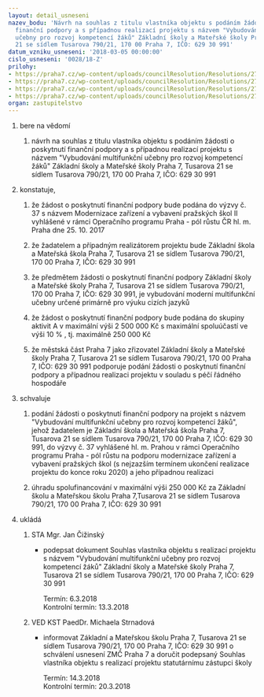 ```yaml
---
layout: detail_usneseni
nazev_bodu: 'Návrh na souhlas z titulu vlastníka objektu s podáním žádosti o poskytnutí
  finanční podpory a s případnou realizací projektu s názvem "Vybudování multifunkční
  učebny pro rozvoj kompetencí žáků" Základní školy a Mateřské školy Praha 7, Tusarova
  21 se sídlem Tusarova 790/21, 170 00 Praha 7, IČO: 629 30 991'
datum_vzniku_usneseni: '2018-03-05 00:00:00'
cislo_usneseni: '0028/18-Z'
prilohy:
- https://praha7.cz/wp-content/uploads/councilResolution/Resolutions/27364/export/Duvodova_zprava~331291.docx
- https://praha7.cz/wp-content/uploads/councilResolution/Resolutions/27364/export/Souhlas_vlastnika_objektu~331290.docx
- https://praha7.cz/wp-content/uploads/councilResolution/Resolutions/27364/export/Usneseni_RMC_20_02_18~331289.pdf
- https://praha7.cz/wp-content/uploads/councilResolution/Resolutions/27364/export/export~332620.pdf
organ: zastupitelstvo
---
```

<ol id="urzList" class="urzList_view"><li id="" class="urzClass1"><span name="1">bere na vědomí</span><ol id="" class="urzOlClass"><li style="text-align: left;" id="" class="urzClass2"><span><p>návrh na souhlas z titulu vlastníka objektu s podáním žádosti o poskytnutí finanční podpory a s případnou realizací projektu s názvem "Vybudování multifunkční učebny pro rozvoj kompetencí žáků" Základní školy a Mateřské školy Praha 7, Tusarova 21 se sídlem Tusarova 790/21, 170 00 Praha 7, IČO: 629 30 991</p></span></li></ol></li><li id="" class="urzClass1"><span name="50">konstatuje,</span><ol id="" class="urzOlClass"><li style="text-align: left;" id="" class="urzClass2"><span><p>že žádost o poskytnutí finanční podpory bude podána do výzvy č. 37 s názvem Modernizace zařízení a vybavení pražských škol II vyhlášené v rámci Operačního programu Praha - pól růstu ČR hl. m. Praha dne 25. 10. 2017 <br></p></span></li><li style="text-align: left;" id="" class="urzClass2"><span><p>že žadatelem a případným realizátorem projektu bude Základní škola a Mateřská škola Praha 7, Tusarova 21 se sídlem Tusarova 790/21, 170 00 Praha 7, IČO: 629 30 991<br></p></span></li><li style="text-align: left;" id="" class="urzClass2"><span><p>že předmětem žádosti o poskytnutí finanční podpory Základní školy a Mateřské školy Praha 7, Tusarova 21 se sídlem Tusarova 790/21, 170 00 Praha 7, IČO: 629 30 991, je vybudování moderní multifunkční učebny určené primárně pro výuku cizích jazyků<br></p></span></li><li style="text-align: left;" id="" class="urzClass2"><span><p>že žádost o poskytnutí finanční podpory bude podána do skupiny aktivit A v maximální výši 2 500 000 Kč s maximální spoluúčastí ve výši 10 % , tj. maximálně 250 000 Kč</p></span></li><li style="text-align: left;" id="" class="urzClass2"><span><p>že městská část Praha 7 jako zřizovatel&nbsp;Základní školy a Mateřské školy Praha 7, Tusarova 21 se sídlem Tusarova 790/21, 170 00 Praha 7, IČO: 629 30 991 podporuje podání žádosti o poskytnutí finanční podpory a případnou realizaci projektu v souladu s péčí řádného hospodáře</p></span></li></ol></li><li id="" class="urzClass1"><span name="24">schvaluje</span><ol class="urzOlClass"><li style="text-align: left;" id="" class="urzClass2"><span><p>podání žádosti o poskytnutí finanční podpory na projekt s názvem "Vybudování multifunkční učebny pro rozvoj kompetencí žáků", jehož žadatelem je Základní škola a Mateřská škola Praha 7, Tusarova 21 se sídlem Tusarova 790/21, 170 00 Praha 7, IČO: 629 30 991, do výzvy č. 37 vyhlášené hl. m. Prahou v rámci Operačního programu Praha - pól růstu na podporu modernizace zařízení a vybavení pražských škol (s nejzazším termínem ukončení realizace projektu do konce roku 2020) a jeho případnou realizaci<br></p></span></li><li style="text-align: left;" id="" class="urzClass2"><span><p>úhradu spolufinancování v maximální výši 250 000 Kč za Základní školu a Mateřskou školu Praha 7,Tusarova 21 se sídlem Tusarova 790/21, 170 00 Praha 7, IČO: 629 30 991<br></p></span></li></ol></li><li class="urzClass1" id="urzUkoly"><span name="1">ukládá</span><ol class="urzOlClass"><li class="urzClass2"><span><p>STA Mgr. Jan Čižinský</p></span><ul class="urzUlClass"><li class="urzClass3"><span><p>podepsat dokument Souhlas vlastníka objektu s realizací projektu s názvem "Vybudování multifunkční učebny pro rozvoj kompetencí žáků"  Základní školy a Mateřské školy Praha 7, Tusarova 21 se sídlem Tusarova 790/21, 170 00 Praha 7, IČO: 629 30 991</p></span><span class="urzUkolTermin">  Termín:&nbsp;6.3.2018</span><div class="urzUkolTermin">  Kontrolní termín:&nbsp;13.3.2018</div></li></ul></li><li class="urzClass2"><span><p>VED KST PaedDr. Michaela Strnadová</p></span><ul class="urzUlClass"><li class="urzClass3"><span><p>informovat  Základní  a Mateřskou školu Praha 7, Tusarova 21 se sídlem Tusarova 790/21, 170 00 Praha 7, IČO: 629 30 991 o schválení usnesení ZMČ Praha 7 a doručit podepsaný Souhlas vlastníka objektu s realizací projektu statutárnímu zástupci školy</p></span><span class="urzUkolTermin">  Termín:&nbsp;14.3.2018</span><div class="urzUkolTermin">  Kontrolní termín:&nbsp;20.3.2018</div></li></ul></li></ol></li></ol>